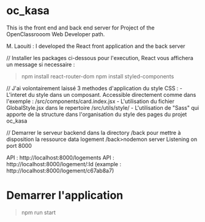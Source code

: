 # oc_kasa #

This is the front end and back end server for Project of the OpenClassrooom Web Developer path.

M. Laouiti : I developed the React front application and the back server


// Installer les packages ci-dessous pour l'execution, React vous affichera un message si necessaire :
>npm install react-router-dom
>npm install styled-components


// J'ai volontairement laissé 3 methodes d'application du style CSS : 
	- L'interet du style dans un composant. Accessible directement comme dans l'exemple : /src/components/card.index.jsx
	- L'utilisation du fichier GlobalStyle.jsx dans le repertoire /src/utils/style/
	- L'utilisation de "Sass" qui apporte de la structure dans l'organisation du style des pages du projet oc_kasa
 


// Demarrer le serveur backend dans la directory /back pour mettre à disposition la ressource data logement
/back>nodemon server
Listening on port 8000

API : http://localhost:8000/logements
API : http://localhost:8000/logement/:Id (example : http://localhost:8000/logement/c67ab8a7)

# Demarrer l'application
>npm run start


